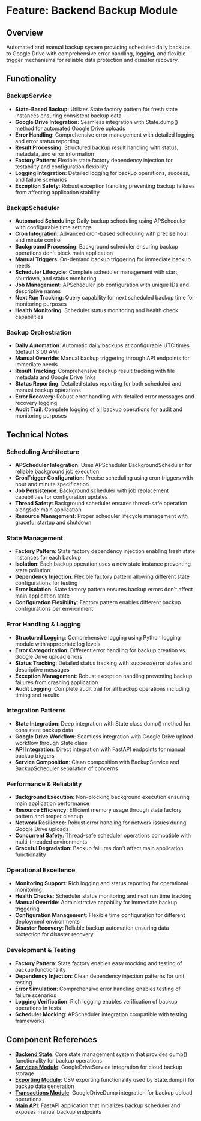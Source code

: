 # Feature: Backend Backup Module

## Overview

Automated and manual backup system providing scheduled daily backups to Google Drive with comprehensive error handling, logging, and flexible trigger mechanisms for reliable data protection and disaster recovery.

## Functionality

### BackupService

- **State-Based Backup**: Utilizes State factory pattern for fresh state instances ensuring consistent backup data
- **Google Drive Integration**: Seamless integration with State.dump() method for automated Google Drive uploads
- **Error Handling**: Comprehensive error management with detailed logging and error status reporting
- **Result Processing**: Structured backup result handling with status, metadata, and error information
- **Factory Pattern**: Flexible state factory dependency injection for testability and configuration flexibility
- **Logging Integration**: Detailed logging for backup operations, success, and failure scenarios
- **Exception Safety**: Robust exception handling preventing backup failures from affecting application stability

### BackupScheduler

- **Automated Scheduling**: Daily backup scheduling using APScheduler with configurable time settings
- **Cron Integration**: Advanced cron-based scheduling with precise hour and minute control
- **Background Processing**: Background scheduler ensuring backup operations don't block main application
- **Manual Triggers**: On-demand backup triggering for immediate backup needs
- **Scheduler Lifecycle**: Complete scheduler management with start, shutdown, and status monitoring
- **Job Management**: APScheduler job configuration with unique IDs and descriptive names
- **Next Run Tracking**: Query capability for next scheduled backup time for monitoring purposes
- **Health Monitoring**: Scheduler status monitoring and health check capabilities

### Backup Orchestration

- **Daily Automation**: Automatic daily backups at configurable UTC times (default 3:00 AM)
- **Manual Override**: Manual backup triggering through API endpoints for immediate needs
- **Result Tracking**: Comprehensive backup result tracking with file metadata and Google Drive links
- **Status Reporting**: Detailed status reporting for both scheduled and manual backup operations
- **Error Recovery**: Robust error handling with detailed error messages and recovery logging
- **Audit Trail**: Complete logging of all backup operations for audit and monitoring purposes

## Technical Notes

### Scheduling Architecture

- **APScheduler Integration**: Uses APScheduler BackgroundScheduler for reliable background job execution
- **CronTrigger Configuration**: Precise scheduling using cron triggers with hour and minute specification
- **Job Persistence**: Background scheduler with job replacement capabilities for configuration updates
- **Thread Safety**: Background scheduler ensures thread-safe operation alongside main application
- **Resource Management**: Proper scheduler lifecycle management with graceful startup and shutdown

### State Management

- **Factory Pattern**: State factory dependency injection enabling fresh state instances for each backup
- **Isolation**: Each backup operation uses a new state instance preventing state pollution
- **Dependency Injection**: Flexible factory pattern allowing different state configurations for testing
- **Error Isolation**: State factory pattern ensures backup errors don't affect main application state
- **Configuration Flexibility**: Factory pattern enables different backup configurations per environment

### Error Handling & Logging

- **Structured Logging**: Comprehensive logging using Python logging module with appropriate log levels
- **Error Categorization**: Different error handling for backup creation vs. Google Drive upload errors
- **Status Tracking**: Detailed status tracking with success/error states and descriptive messages
- **Exception Management**: Robust exception handling preventing backup failures from crashing application
- **Audit Logging**: Complete audit trail for all backup operations including timing and results

### Integration Patterns

- **State Integration**: Deep integration with State class dump() method for consistent backup data
- **Google Drive Workflow**: Seamless integration with Google Drive upload workflow through State class
- **API Integration**: Direct integration with FastAPI endpoints for manual backup triggers
- **Service Composition**: Clean composition with BackupService and BackupScheduler separation of concerns

### Performance & Reliability

- **Background Execution**: Non-blocking background execution ensuring main application performance
- **Resource Efficiency**: Efficient memory usage through state factory pattern and proper cleanup
- **Network Resilience**: Robust error handling for network issues during Google Drive uploads
- **Concurrent Safety**: Thread-safe scheduler operations compatible with multi-threaded environments
- **Graceful Degradation**: Backup failures don't affect main application functionality

### Operational Excellence

- **Monitoring Support**: Rich logging and status reporting for operational monitoring
- **Health Checks**: Scheduler status monitoring and next run time tracking
- **Manual Override**: Administrative capability for immediate backup triggering
- **Configuration Management**: Flexible time configuration for different deployment environments
- **Disaster Recovery**: Reliable backup automation ensuring data protection for disaster recovery

### Development & Testing

- **Factory Pattern**: State factory enables easy mocking and testing of backup functionality
- **Dependency Injection**: Clean dependency injection patterns for unit testing
- **Error Simulation**: Comprehensive error handling enables testing of failure scenarios
- **Logging Verification**: Rich logging enables verification of backup operations in tests
- **Scheduler Mocking**: APScheduler integration compatible with testing frameworks

## Component References

- **[Backend State](../state.py)**: Core state management system that provides dump() functionality for backup operations
- **[Services Module](../services/prd.md)**: GoogleDriveService integration for cloud backup storage
- **[Exporting Module](../exporting/prd.md)**: CSV exporting functionality used by State.dump() for backup data generation
- **[Transactions Module](../transactions/prd.md)**: GoogleDriveDump integration for backup upload operations
- **[Main API](../../main.py)**: FastAPI application that initializes backup scheduler and exposes manual backup endpoints
